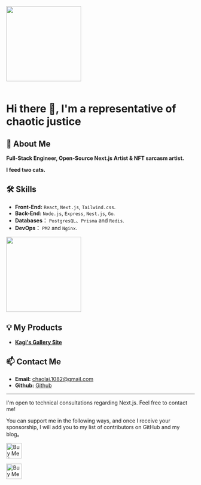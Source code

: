 <div style="overflow:hidden" class="chaotic-justice">

<a href="https://github.com/chaotic-justice/chaotic-justice" style="max-width:50%;" >
  <img height="200" align="center" src="https://github-readme-stats.vercel.app/api?username=chaotic-justice&count_private=true&theme=radical" />
</a>

</div>

<br/>

# Hi there 👋, I'm a representative of chaotic justice

## 🚀 About Me

**Full-Stack Engineer, Open-Source Next.js Artist & NFT sarcasm artist.**

**I feed two cats.**

## 🛠 Skills

- **Front-End:** `React`, `Next.js`, `Tailwind.css`.
- **Back-End:** `Node.js`, `Express`, `Nest.js`, `Go`.
- **Databases：** `PostgresQL`、`Prisma` and `Redis`.
- **DevOps：** `PM2` and `Nginx`.

<a href="https://github.com/chaotic-justice/chaotic-justice" style="max-width:50%;" >
  <img height="200" align="center" src="https://github-readme-stats-one-mu-82.vercel.app/api/top-langs/?username=chaotic-justice&layout=compact&langs_count=8">
</a>

## 💡 My Products

- [**Kagi's Gallery Site**](https://kagi.vercel.app/)

<!-- ## 🧑‍💻 Open Source and Tutorials

- [**Chrome插件全栈开发教程(付费)**](https://xiaobot.net/p/ship-ph-copilot)
- [**Next.js Practice**](https://github.com/chaotic-justice/nextjs-learn-demos)
- [**SmartExcel**](https://smartexcel.cc/)
- [**Landing Page Boilerplate**](https://landingpage.chaotic-justice.com)
- [**Weekly Boilerplate**](https://weekly.chaotic-justice.com) -->

## 📫 Contact Me
- **Email:** [chaolai.1082@gmail.com](mailto:chaolai.1082@gmail.com)
- **Github:** [Github](https://github.com/chaotic-justice)
---

I'm open to technical consultations regarding Next.js. Feel free to contact me!

You can support me in the following ways, and once I receive your sponsorship, I will add you to my list of contributors on GitHub and my blog。

<a href="https://www.buymeacoffee.com/chaotic-justice" target="_blank"><img src="https://cdn.buymeacoffee.com/buttons/v2/default-yellow.png" alt="Buy Me A Coffee" style="height: 41px !important" ></a>

<a href='https://ko-fi.com/G2G6TWWMG' target='_blank'><img height='41'  style='height: 41px' src='https://storage.ko-fi.com/cdn/kofi3.png?v=3' border='0' alt='Buy Me a Coffee at ko-fi.com' /></a>
